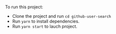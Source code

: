 To run this project:
- Clone the project and run ```cd github-user-search```
- Run `yarn` to install dependencies.
- Run `yarn start` to lauch project.
